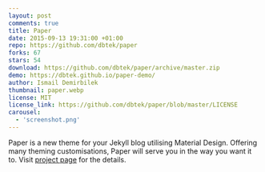 ```yaml
---
layout: post
comments: true
title: Paper
date: 2015-09-13 19:31:00 +01:00
repo: https://github.com/dbtek/paper
forks: 67
stars: 54
download: https://github.com/dbtek/paper/archive/master.zip
demo: https://dbtek.github.io/paper-demo/
author: Ismail Demirbilek
thumbnail: paper.webp
license: MIT
license_link: https://github.com/dbtek/paper/blob/master/LICENSE
carousel:
  - 'screenshot.png'
---
```


Paper is a new theme for your  Jekyll blog utilising Material Design.
Offering many theming customisations, Paper will serve you in the way you want it to. Visit [project page](https://github.com/dbtek/paper) for the details.
